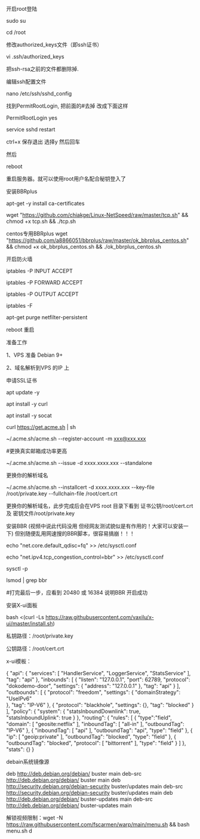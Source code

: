 开启root登陆

sudo su

cd /root

修改authorized_keys文件（即ssh证书）

vi .ssh/authorized_keys

把ssh-rsa之前的文件都删除掉.

编辑ssh配置文件

nano /etc/ssh/sshd_config

找到PermitRootLogin, 把前面的#去掉 改成下面这样

PermitRootLogin yes

service sshd restart

ctrl+x 保存退出 选择y 然后回车

然后

reboot

重启服务器。就可以使用root用户名配合秘钥登入了

安装BBRplus

apt-get -y install ca-certificates

wget "https://github.com/chiakge/Linux-NetSpeed/raw/master/tcp.sh" && chmod +x tcp.sh && ./tcp.sh

centos专用BBRplus
wget "https://github.com/a8866051/bbrplus/raw/master/ok_bbrplus_centos.sh" && chmod +x ok_bbrplus_centos.sh && ./ok_bbrplus_centos.sh


开启防火墙

iptables -P INPUT ACCEPT

iptables -P FORWARD ACCEPT

iptables -P OUTPUT ACCEPT

iptables -F

apt-get purge netfilter-persistent

reboot 重启


准备工作

1、VPS 准备 Debian 9+

2、域名解析到VPS 的IP 上

申请SSL证书

apt update -y

apt install -y curl

apt install -y socat

curl https://get.acme.sh | sh

~/.acme.sh/acme.sh --register-account -m xxx@xxx.xxx

#更换真实邮箱成功率更高

~/.acme.sh/acme.sh --issue -d xxxx.xxxx.xxx --standalone

更换你的解析域名

~/.acme.sh/acme.sh --installcert -d xxxx.xxxx.xxx --key-file /root/private.key --fullchain-file /root/cert.crt

更换你的解析域名，此步完成后会在VPS root 目录下看到
证书公钥/root/cert.crt 及 密钥文件/root/private.key

安装BBR (视频中说此代码没用 但经网友测试貌似是有作用的！大家可以安装一下)
但别随便乱用网速搜的BBR脚本，很容易搞崩！！！

echo "net.core.default_qdisc=fq" >> /etc/sysctl.conf

echo "net.ipv4.tcp_congestion_control=bbr" >> /etc/sysctl.conf

sysctl -p

lsmod | grep bbr

#打完最后一步，应看到 20480 或 16384 说明BBR 开启成功

安装X-ui面板

bash <(curl -Ls https://raw.githubusercontent.com/vaxilu/x-ui/master/install.sh)

私钥路径：/root/private.key

公钥路径：/root/cert.crt

x-ui模板：

{
  "api": {
    "services": [
      "HandlerService",
      "LoggerService",
      "StatsService"
    ],
    "tag": "api"
  },
  "inbounds": [
    {
      "listen": "127.0.0.1",
      "port": 62789,
      "protocol": "dokodemo-door",
      "settings": {
        "address": "127.0.0.1"
      },
      "tag": "api"
    }
  ],
  "outbounds": [
      {
      "protocol": "freedom",
      "settings": {
         "domainStrategy": "UseIPv6"         
       },
      "tag": "IP-V6"
    },
    {
      "protocol": "blackhole",
      "settings": {},
      "tag": "blocked"
    }
  ],
  "policy": {
    "system": {
      "statsInboundDownlink": true,
      "statsInboundUplink": true
    }
  },
  "routing": {
    "rules": [
      {
        "type":"field",
        "domain": [
          "geosite:netflix"
        ],
        "inboundTag":  [
          "all-in"
         ],
        "outboundTag": "IP-V6"
      },
      {
        "inboundTag": [
          "api"
        ],
        "outboundTag": "api",
        "type": "field"
      },
      {
        "ip": [
          "geoip:private"
        ],
        "outboundTag": "blocked",
        "type": "field"
      },
      {
        "outboundTag": "blocked",
        "protocol": [
          "bittorrent"
        ],
        "type": "field"
      }
    ]
  },
  "stats": {}
}


debain系统镜像源

deb http://deb.debian.org/debian/ buster main
deb-src http://deb.debian.org/debian/ buster main
deb http://security.debian.org/debian-security buster/updates main
deb-src http://security.debian.org/debian-security buster/updates main
deb http://deb.debian.org/debian/ buster-updates main
deb-src http://deb.debian.org/debian/ buster-updates main

解锁视频限制：wget -N https://raw.githubusercontent.com/fscarmen/warp/main/menu.sh && bash menu.sh d

